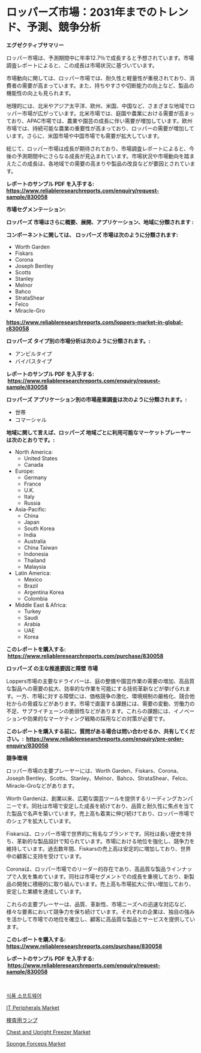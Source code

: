 <p><h1>ロッパーズ市場：2031年までのトレンド、予測、競争分析</h1></p><p><strong>エグゼクティブサマリー</strong></p>
<p><p>ロッパー市場は、予測期間中に年率12.7％で成長すると予想されています。市場調査レポートによると、この成長は市場状況に基づいています。</p><p>市場動向に関しては、ロッパー市場では、耐久性と軽量性が重視されており、消費者の需要が高まっています。また、持ちやすさや切断能力の向上など、製品の機能性の向上も見られます。</p><p>地理的には、北米やアジア太平洋、欧州、米国、中国など、さまざまな地域でロッパー市場が広がっています。北米市場では、庭園や農業における需要が高まっており、APAC市場では、農業や園芸の成長に伴い需要が増加しています。欧州市場では、持続可能な農業の重要性が高まっており、ロッパーの需要が増加しています。さらに、米国市場や中国市場でも需要が拡大しています。</p><p>総じて、ロッパー市場は成長が期待されており、市場調査レポートによると、今後の予測期間中にさらなる成長が見込まれています。市場状況や市場動向を踏まえたこの成長は、各地域での需要の高まりや製品の改良などが要因とされています。</p></p>
<p><strong>レポートのサンプル PDF を入手する: <a href="https://www.reliableresearchreports.com/enquiry/request-sample/830058">https://www.reliableresearchreports.com/enquiry/request-sample/830058</a></strong></p>
<p><strong>市場セグメンテーション:</strong></p>
<p><strong> ロッパーズ 市場はさらに概要、展開、アプリケーション、地域に分類されます :</strong></p>
<p><strong>コンポーネントに関しては、 ロッパーズ 市場は次のように分類されます: &nbsp;</strong></p>
<p><ul><li>Worth Garden</li><li>Fiskars</li><li>Corona</li><li>Joseph Bentley</li><li>Scotts</li><li>Stanley</li><li>Melnor</li><li>Bahco</li><li>StrataShear</li><li>Felco</li><li>Miracle-Gro</li></ul></p>
<p><strong><a href="https://www.reliableresearchreports.com/loppers-market-in-global-r830058">https://www.reliableresearchreports.com/loppers-market-in-global-r830058</a></strong></p>
<p><strong> ロッパーズ タイプ別の市場分析は次のように分類されます。:</strong></p>
<p><ul><li>アンビルタイプ</li><li>バイパスタイプ</li></ul></p>
<p><strong>レポートのサンプル PDF を入手する: &nbsp;<a href="https://www.reliableresearchreports.com/enquiry/request-sample/830058">https://www.reliableresearchreports.com/enquiry/request-sample/830058</a></strong></p>
<p><strong> ロッパーズ アプリケーション別の市場産業調査は次のように分類されます。:</strong></p>
<p><ul><li>世帯</li><li>コマーシャル</li></ul></p>
<p><strong>地域に関して言えば、ロッパーズ 地域ごとに利用可能なマーケットプレーヤーは次のとおりです。:</strong></p>
<p><ul>
    <li>
        North America:
        <ul>
            <li>United States</li>
            <li>Canada</li>
        </ul>
    </li>
    <li>
        Europe:
        <ul>
            <li>Germany</li>
            <li>France</li>
            <li>U.K.</li>
            <li>Italy</li>
            <li>Russia</li>
        </ul>
    </li>
    <li>
        Asia-Pacific:
        <ul>
            <li>China</li>
            <li>Japan</li>
            <li>South Korea</li>
            <li>India</li>
            <li>Australia</li>
            <li>China Taiwan</li>
            <li>Indonesia</li>
            <li>Thailand</li>
            <li>Malaysia</li>
        </ul>
    </li>
    <li>
        Latin America:
        <ul>
            <li>Mexico</li>
            <li>Brazil</li>
            <li>Argentina Korea</li>
            <li>Colombia</li>
        </ul>
    </li>
    <li>
        Middle East & Africa:
        <ul>
            <li>Turkey</li>
            <li>Saudi</li>
            <li>Arabia</li>
            <li>UAE</li>
            <li>Korea</li>
        </ul>
    </li>
    </ul></p>
<p><strong>このレポートを購入する: &nbsp;<a href="https://www.reliableresearchreports.com/purchase/830058">https://www.reliableresearchreports.com/purchase/830058</a></strong></p>
<p><strong>ロッパーズ の主な推進要因と障壁 市場</strong></p>
<p><p>Loppers市場の主要なドライバーは、庭の整備や園芸作業の需要の増加、高品質な製品への需要の拡大、効率的な作業を可能にする技術革新などが挙げられます。一方、市場に対する障壁には、価格競争の激化、環境規制の厳格化、競合他社からの脅威などがあります。市場で直面する課題には、需要の変動、労働力の不足、サプライチェーンの脆弱性などがあります。これらの課題には、イノベーションや効果的なマーケティング戦略の採用などの対策が必要です。</p></p>
<p><strong>このレポートを購入する前に、質問がある場合は問い合わせるか、共有してください。:&nbsp; <a href="https://www.reliableresearchreports.com/enquiry/pre-order-enquiry/830058">https://www.reliableresearchreports.com/enquiry/pre-order-enquiry/830058</a></strong></p>
<p><strong>競争環境</strong></p>
<p><p>ロッパー市場の主要プレーヤーには、Worth Garden、Fiskars、Corona、Joseph Bentley、Scotts、Stanley、Melnor、Bahco、StrataShear、Felco、Miracle-Groなどがあります。</p><p>Worth Gardenは、創業以来、広範な園芸ツールを提供するリーディングカンパニーです。同社は市場で安定した成長を続けており、品質と耐久性に焦点を当てた製品で名声を築いています。売上高も着実に伸び続けており、ロッパー市場でのシェアを拡大しています。</p><p>Fiskarsは、ロッパー市場で世界的に有名なブランドです。同社は長い歴史を持ち、革新的な製品設計で知られています。市場における地位を強化し、競争力を維持しています。過去数年間、Fiskarsの売上高は安定的に増加しており、世界中の顧客に支持を受けています。</p><p>Coronaは、ロッパー市場でのリーダー的存在であり、高品質な製品ラインナップで人気を集めています。同社は市場セグメントでの成長を重視しており、新製品の開発に積極的に取り組んでいます。売上高も市場拡大に伴い増加しており、安定した業績を達成しています。</p><p>これらの主要プレーヤーは、品質、革新性、市場ニーズへの迅速な対応など、様々な要素において競争力を保ち続けています。それぞれの企業は、独自の強みを活かして市場での地位を確立し、顧客に高品質な製品とサービスを提供しています。</p></p>
<p><strong>このレポートを購入する: &nbsp; <a href="https://www.reliableresearchreports.com/purchase/830058">https://www.reliableresearchreports.com/purchase/830058</a></strong></p>
<p><strong>レポートのサンプル PDF を入手する: &nbsp;<a href="https://www.reliableresearchreports.com/enquiry/request-sample/830058">https://www.reliableresearchreports.com/enquiry/request-sample/830058</a></strong><strong></strong></p>
<p>&nbsp;</p>
<p><p><a href="https://github.com/iansanftyord09878/Market-Research-Report-List-1/blob/main/732740421998.md">식품 소프트웨어</a></p><p><a href="https://natural-crush-b99.notion.site/IT-Peripherals-Market-Outlook-Industry-Overview-and-Forecast-2024-to-2031-2e9c03fba37749f498c50626053f6f56">IT Peripherals Market</a></p><p><a href="https://github.com/LeanneBruen2023/Market-Research-Report-List-1/blob/main/796274024105.md">検査用ランプ</a></p><p><a href="https://view.publitas.com/reportprime-1/chest-and-upright-freezer-market-research-report-its-history-and-forecast-2024-to-2031/">Chest and Upright Freezer Market</a></p><p><a href="https://github.com/Krish2023na/Market-Research-Report-List-3/blob/main/sponge-forceps-market.md">Sponge Forceps Market</a></p></p>
